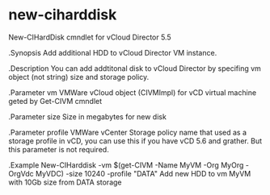 # new-ciharddisk
New-CIHardDisk cmndlet for vCloud Director 5.5

 .Synopsis
  Add additional HDD to vCloud Director VM instance.

 .Description
  You can add addtitonal disk to vCloud Director by specifing vm object (not string) size and storage policy.

 .Parameter vm
  VMWare vCloud object (CIVMImpl) for vCD virtual machine geted by Get-CIVM cmndlet

 .Parameter size
  Size in megabytes for new disk

 .Parameter profile
  VMWare vCenter Storage policy name that used as a storage profile in vCD, you can use this if you have vCD 5.6 and grather. But this parameter is not required.

 .Example
   New-CIHarddisk -vm $(get-CIVM -Name MyVM -Org MyOrg -OrgVdc MyVDC) -size 10240 -profile "DATA"
   Add new HDD to vm MyVM with 10Gb size from DATA storage